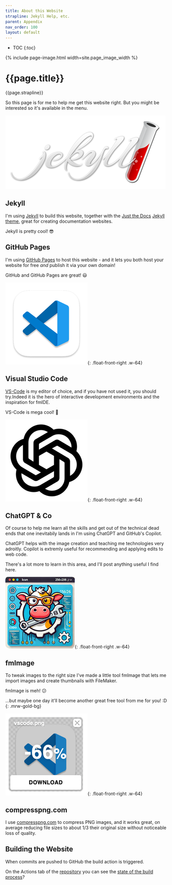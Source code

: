 ```yaml
---
title: About this Website
strapline: Jekyll Help, etc.
parent: Appendix
nav_order: 100
layout: default
---
```

- TOC
{:toc}

{% include page-image.html width=site.page_image_width %}

# {{page.title}}

{{page.strapline}}

So this page is for me to help me get this website right. But you might be interested so it's available in the menu.

![Jekyll](/assets/images/jekyll.png)

## Jekyll

I'm using [Jekyll](https://jekyllrb.com/) to build this website, together with the [Just the Docs](https://jekyllthemes.io/theme/just-the-docs) [Jekyll theme](https://jekyllthemes.io/), great for creating documentation websites.

Jekyll is pretty cool! 😎

## GitHub Pages

I'm using [GitHub Pages](https://pages.github.com/) to host this website - and it lets you both host your website for free *and* publish it via your own domain!

GitHub and GitHub Pages are great! 😃

![Visual Studio Code](/assets/images/vscode.png){: .float-front-right .w-64}

## Visual Studio Code

[VS-Code](https://code.visualstudio.com/) is my editor of choice, and if you have not used it, you should try.Indeed it is the hero of interactive development environments and the inspiration for fmIDE.

VS-Code is mega cool! 🤩

![ChatGPT](/assets/images/chatgpt.png){: .float-front-right .w-64}

## ChatGPT & Co

Of course to help me learn all the skills and get out of the technical dead ends that one inevitabily lands in  I'm using ChatGPT and GitHub's Copilot.

ChatGPT helps with the image creation and teaching me technologies very adroitly. Copilot is extremly useful for recommending and applying edits to web code. 

There's a lot more to learn in this area, and I'll post anything useful I find here.

![fmImage](/assets/images/tool-icon-256-x-256.png){: .float-front-right .w-64}

## fmImage

To tweak images to the right size I've made a little tool fmImage that lets me import images and create thumbnails with FileMaker.

fmImage is meh! 😕

…but maybe one day it'll become another great free tool from me for you! :D
{: .mrw-gold-bg}

![compresspng.com](/assets/images/compresspng-66pc.png){: .float-front-right .w-64}

## compresspng.com

I use [compresspng.com](https://compresspng.com/) to compress PNG images, and it works great, on average reducing file sizes to about 1/3 their original size without noticeable loss of quality.

## Building the Website

When commits are pushed to GitHub the build action is triggered.

On the Actions tab of the [repository](https://github.com/mrwatson-de/fmworkmate.github.io) you can see the [state of the build process](https://github.com/mrwatson-de/fmworkmate.github.io/actions)?
